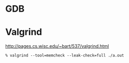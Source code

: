 # GDB

# Valgrind
http://pages.cs.wisc.edu/~bart/537/valgrind.html

```
% valgrind --tool=memcheck --leak-check=full ./a.out 
```
